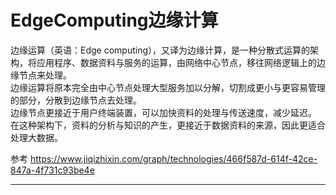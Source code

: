 # EdgeComputing边缘计算

边缘运算（英语：Edge computing），又译为边缘计算，是一种分散式运算的架构，将应用程序、数据资料与服务的运算，由网络中心节点，移往网络逻辑上的边缘节点来处理。  
边缘运算将原本完全由中心节点处理大型服务加以分解，切割成更小与更容易管理的部分，分散到边缘节点去处理。  
边缘节点更接近于用户终端装置，可以加快资料的处理与传送速度，减少延迟。  
在这种架构下，资料的分析与知识的产生，更接近于数据资料的来源，因此更适合处理大数据。







参考
https://www.jiqizhixin.com/graph/technologies/466f587d-614f-42ce-847a-4f731c93be4e





---------------------------------------------------------------------------------------------------------------------



